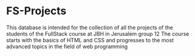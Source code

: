 # FS-Projects
This database is intended for the collection of all the projects of the students of the FullStack course at JBH in Jerusalem group 12
The course starts with the basics of HTML and CSS and progresses to the most advanced topics in the field of web programming

